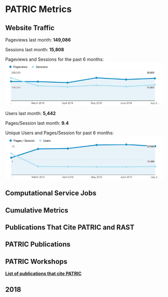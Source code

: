 # PATRIC Metrics
 
## Website Traffic
Pageviews last month: **149,086**

Sessions last month: **15,808** 

Pageviews and Sessions for the past 6 months:
![Pageviews and Sessions](./images/pageviews_sessions_6_months.png)

Users last month: **5,442**

Pages/Session last month: **9.4** 

Unique Users and Pages/Session for past 6 months:
![Pages and Users](./images/pages_users_6_months.png)

## Computational Service Jobs



## Cumulative Metrics


## Publications That Cite PATRIC and RAST


## PATRIC Publications


## PATRIC Workshops



[**List of publications that cite PATRIC**](https://scholar.google.com/citations?user=Ov91kMAAAAAJ&hl=en&authuser=1)

## 2018
